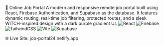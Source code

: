 🚀 Online Job Portal
A modern and responsive remote job portal built using React, Firebase Authentication, and Supabase as the database. It features dynamic routing, real-time job filtering, protected routes, and a sleek WITCH-inspired design with a dark purple gradient UI.
![React](https://img.shields.io/badge/React-19.1.0-61DAFB?style=for-the-badge&logo=react)
![Firebase](https://img.shields.io/badge/Firebase-11.9.0-FFCA28?style=for-the-badge&logo=firebase)
![TailwindCSS](https://img.shields.io/badge/TailwindCSS-4.1.8-38B2AC?style=for-the-badge&logo=tailwind-css)
![Vite](https://img.shields.io/badge/Vite-6.3.5-646CFF?style=for-the-badge&logo=vite)
![Supabase](https://img.shields.io/badge/Supabase-Database-3ECF8E?style=for-the-badge&logo=supabase&logoColor=white)


🌐 Live Site: job-portal24.netlify.app
